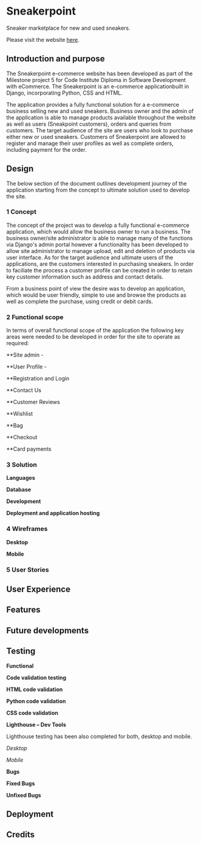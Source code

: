 # Sneakerpoint
Sneaker marketplace for new and used sneakers.

Please visit the website [here](https://sneakerpoint.herokuapp.com/).

## Introduction and purpose

The Sneakerpoint e-commerce website has been developed as part of the Milestone project 5 for Code Institute Diploma in Software Development with eCommerce. The Sneakerpoint is an e-commerce applicationbuilt in Django, incorporating Python, CSS and HTML.

The application provides a fully functional solution for a e-commerce business selling new and used sneakers. Business owner and the admin of the application is able to manage products available throughout the website as well as users (Sneakpoint customers), orders and queries from customers.
The target audience of the site are users who look to purchase either new or used sneakers. Customers of Sneakerpoint are allowed to register and manage their user profiles as well as complete orders, including payment for the order.

## Design 

The below section of the document outlines development journey of the application starting from the concept to ultimate solution used to develop the site.

### 1 Concept

The concept of the project was to develop a fully functional e-commerce application, which would allow the business owner to run a business.
The business owner/site administrator is able to manage many of the functions via Django's admin portal however a functionality has been developed to allow site administrator to manage upload, edit and deletion of products via user interface. 
As for the target audience and ultimate users of the applications, are the customers interested in purchasing sneakers. In order to faciliate the process a customer profile can be created in order to retain key customer information such as address and contact details.

From a business point of view the desire was to develop an application, which would be user friendly, simple to use and browse the products as well as complete the purchase, using credit or debit cards.

### 2 Functional scope 

In terms of overall functional scope of the application the following key areas were needed to be developed in order for the site to operate as required:

**Site admin -

**User Profile -

**Registration and Login

**Contact Us

**Customer Reviews

**Wishlist

**Bag 

**Checkout

**Card payments


### 3 Solution 


**Languages**


**Database**





**Development**


**Deployment and application hosting**


### 4 Wireframes 



**Desktop**


**Mobile**




### 5 User Stories


## User Experience

## Features 




## Future developments


## Testing 


**Functional**




**Code validation testing**


**HTML code validation**


**Python code validation**



**CSS code validation**


**Lighthouse – Dev Tools**

Lighthouse testing has been also completed for both, desktop and mobile.

*Desktop*



*Mobile* 


**Bugs**

 **Fixed Bugs**
 
  
 **Unfixed Bugs**

 
## Deployment 



## Credits

